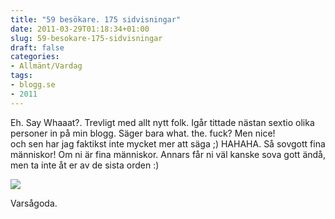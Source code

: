 ```yaml
---
title: "59 besökare. 175 sidvisningar"
date: 2011-03-29T01:18:34+01:00
slug: 59-besokare-175-sidvisningar
draft: false
categories:
- Allmänt/Vardag
tags:
- blogg.se
- 2011
---
```

Eh. Say Whaaat?. Trevligt med allt nytt folk. Igår tittade nästan sextio olika personer in på min blogg. Säger bara what. the. fuck? Men nice!  
och sen har jag faktikst inte mycket mer att säga ;) HAHAHA. Så sovgott fina människor! Om ni är fina människor. Annars får ni väl kanske sova gott ändå, men ta inte åt er av de sista orden :)  
  
  
![](/assets/images/blogg.se/dsc02224_140120410.jpg)  
  
Varsågoda.
